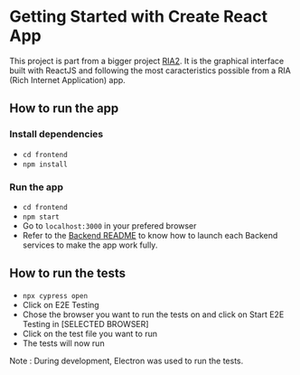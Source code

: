 # Getting Started with Create React App
This project is part from a bigger project [RIA2](https://github.com/ThomasGrossmann/RIA2/tree/Sprint-%234). It is the graphical interface built with ReactJS and following the most caracteristics possible from a RIA (Rich Internet Application) app.

## How to run the app

### Install dependencies
- `cd frontend`
- `npm install`

### Run the app
- `cd frontend`
- `npm start`
- Go to `localhost:3000` in your prefered browser
- Refer to the [Backend README](https://github.com/ThomasGrossmann/RIA2/blob/Sprint-%234/README.md) to know how to launch each Backend services to make the app work fully.

## How to run the tests
- `npx cypress open`
- Click on E2E Testing
- Chose the browser you want to run the tests on and click on Start E2E Testing in [SELECTED BROWSER]
- Click on the test file you want to run
- The tests will now run

Note : During development, Electron was used to run the tests.
